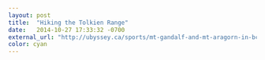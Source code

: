 ```yaml
---
layout: post
title:  "Hiking the Tolkien Range"
date:   2014-10-27 17:33:32 -0700
external_url: "http://ubyssey.ca/sports/mt-gandalf-and-mt-aragorn-in-bcs-tolkien-range-893/"
color: cyan
---
```

